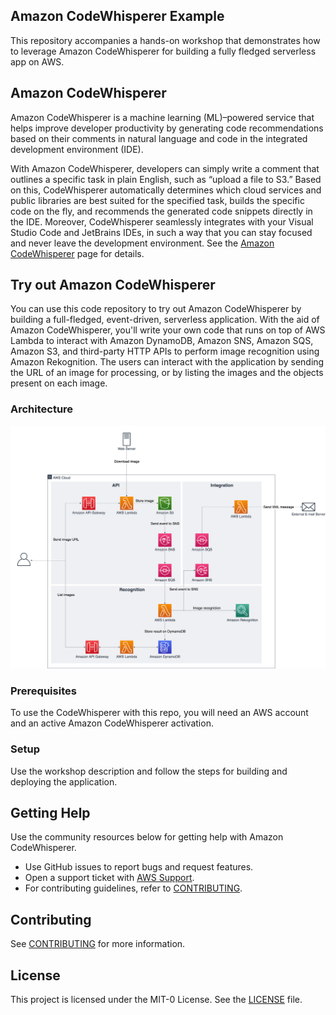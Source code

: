 ## Amazon CodeWhisperer Example

This repository accompanies a hands-on workshop that demonstrates how to leverage Amazon CodeWhisperer for building a fully fledged serverless app on AWS.

## Amazon CodeWhisperer

Amazon CodeWhisperer is a machine learning (ML)–powered service that helps improve developer productivity by generating code recommendations based on their comments in natural language and code in the integrated development environment (IDE).

With Amazon CodeWhisperer, developers can simply write a comment that outlines a specific task in plain English, such as “upload a file to S3.” Based on this, CodeWhisperer automatically determines which cloud services and public libraries are best suited for the specified task, builds the specific code on the fly, and recommends the generated code snippets directly in the IDE. Moreover, CodeWhisperer seamlessly integrates with your Visual Studio Code and JetBrains IDEs, in such a way that you can stay focused and never leave the development environment. See the [Amazon CodeWhisperer](https://aws.amazon.com/codewhisperer/) page for details.

## Try out Amazon CodeWhisperer

You can use this code repository to try out Amazon CodeWhisperer by building a full-fledged, event-driven, serverless application. With the aid of Amazon CodeWhisperer, you'll write your own code that runs on top of AWS Lambda to interact with Amazon DynamoDB, Amazon SNS, Amazon SQS, Amazon S3, and third-party HTTP APIs to perform image recognition using Amazon Rekognition. The users can interact with the application by sending the URL of an image for processing, or by listing the images and the objects present on each image.

### Architecture
![architecture](images/architecture.png)


### Prerequisites

To use the CodeWhisperer with this repo, you will need an AWS account and an active Amazon CodeWhisperer activation.

### Setup

Use the workshop description and follow the steps for building and deploying the application.

## Getting Help

Use the community resources below for getting help with Amazon CodeWhisperer.

- Use GitHub issues to report bugs and request features.
- Open a support ticket with [AWS Support](https://docs.aws.amazon.com/awssupport/latest/user/getting-started.html).
- For contributing guidelines, refer to [CONTRIBUTING](CONTRIBUTING.md).

## Contributing

See [CONTRIBUTING](CONTRIBUTING.md#security-issue-notifications) for more information.

## License

This project is licensed under the MIT-0 License. See the [LICENSE](LICENSE) file.

